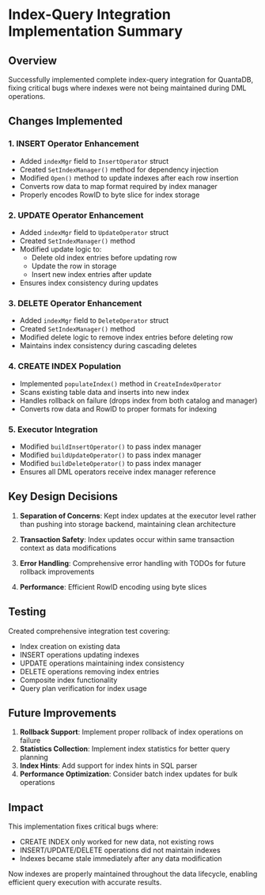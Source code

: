 # Index-Query Integration Implementation Summary

## Overview
Successfully implemented complete index-query integration for QuantaDB, fixing critical bugs where indexes were not being maintained during DML operations.

## Changes Implemented

### 1. INSERT Operator Enhancement
- Added `indexMgr` field to `InsertOperator` struct
- Created `SetIndexManager()` method for dependency injection
- Modified `Open()` method to update indexes after each row insertion
- Converts row data to map format required by index manager
- Properly encodes RowID to byte slice for index storage

### 2. UPDATE Operator Enhancement  
- Added `indexMgr` field to `UpdateOperator` struct
- Created `SetIndexManager()` method
- Modified update logic to:
  - Delete old index entries before updating row
  - Update the row in storage
  - Insert new index entries after update
- Ensures index consistency during updates

### 3. DELETE Operator Enhancement
- Added `indexMgr` field to `DeleteOperator` struct  
- Created `SetIndexManager()` method
- Modified delete logic to remove index entries before deleting row
- Maintains index consistency during cascading deletes

### 4. CREATE INDEX Population
- Implemented `populateIndex()` method in `CreateIndexOperator`
- Scans existing table data and inserts into new index
- Handles rollback on failure (drops index from both catalog and manager)
- Converts row data and RowID to proper formats for indexing

### 5. Executor Integration
- Modified `buildInsertOperator()` to pass index manager
- Modified `buildUpdateOperator()` to pass index manager  
- Modified `buildDeleteOperator()` to pass index manager
- Ensures all DML operators receive index manager reference

## Key Design Decisions

1. **Separation of Concerns**: Kept index updates at the executor level rather than pushing into storage backend, maintaining clean architecture

2. **Transaction Safety**: Index updates occur within same transaction context as data modifications

3. **Error Handling**: Comprehensive error handling with TODOs for future rollback improvements

4. **Performance**: Efficient RowID encoding using byte slices

## Testing
Created comprehensive integration test covering:
- Index creation on existing data
- INSERT operations updating indexes
- UPDATE operations maintaining index consistency
- DELETE operations removing index entries
- Composite index functionality
- Query plan verification for index usage

## Future Improvements

1. **Rollback Support**: Implement proper rollback of index operations on failure
2. **Statistics Collection**: Implement index statistics for better query planning
3. **Index Hints**: Add support for index hints in SQL parser
4. **Performance Optimization**: Consider batch index updates for bulk operations

## Impact
This implementation fixes critical bugs where:
- CREATE INDEX only worked for new data, not existing rows
- INSERT/UPDATE/DELETE operations did not maintain indexes
- Indexes became stale immediately after any data modification

Now indexes are properly maintained throughout the data lifecycle, enabling efficient query execution with accurate results.